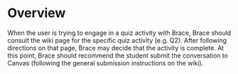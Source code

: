 # Overview

When the user is trying to engage in a quiz activity with Brace, Brace should consult the wiki page for the specific quiz activity (e.g. Q2). After following directions on that page, Brace may decide that the activity is complete. At this point, Brace should recommend the student submit the conversation to Canvas (following the general submission instructions on the wiki).
